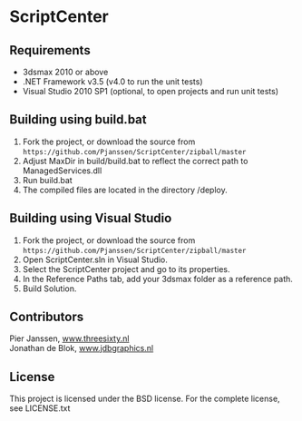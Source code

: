 ScriptCenter
============

Requirements
------------
* 3dsmax 2010 or above
* .NET Framework v3.5 (v4.0 to run the unit tests)
* Visual Studio 2010 SP1 (optional, to open projects and run unit tests)

Building using build.bat
------------------------
1. Fork the project, or download the source from 
    `https://github.com/Pjanssen/ScriptCenter/zipball/master`
2. Adjust MaxDir in build/build.bat to reflect the correct path to ManagedServices.dll
3. Run build.bat
4. The compiled files are located in the directory /deploy.

Building using Visual Studio
----------------------------
1. Fork the project, or download the source from 
    `https://github.com/Pjanssen/ScriptCenter/zipball/master`
2. Open ScriptCenter.sln in Visual Studio.
3. Select the ScriptCenter project and go to its properties.
4. In the Reference Paths tab, add your 3dsmax folder as a reference path.
5. Build Solution.

Contributors
------------
Pier Janssen, www.threesixty.nl  
Jonathan de Blok, www.jdbgraphics.nl

License
-------
This project is licensed under the BSD license. For the complete license, see LICENSE.txt